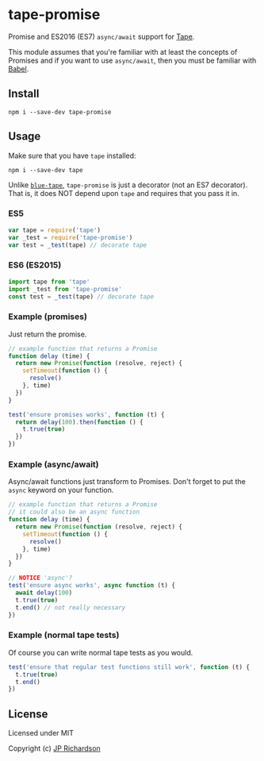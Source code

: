 tape-promise
============

Promise and ES2016 (ES7) `async/await` support for [Tape](https://github.com/substack/tape).

This module assumes that you're familiar with at least the concepts of Promises
and if you want to use `async/await`, then you must be familiar with [Babel](https://babeljs.io/).

Install
-------

    npm i --save-dev tape-promise


Usage
-----

Make sure that you have `tape` installed:

    npm i --save-dev tape

Unlike [`blue-tape`](https://www.npmjs.com/package/blue-tape), `tape-promise` is
just a decorator (not an ES7 decorator). That is, it does NOT depend upon `tape`
and requires that you pass it in.

### ES5

```js
var tape = require('tape')
var _test = require('tape-promise')
var test = _test(tape) // decorate tape
```

### ES6 (ES2015)

```js
import tape from 'tape'
import _test from 'tape-promise'
const test = _test(tape) // decorate tape
```

### Example (promises)

Just return the promise.

```js
// example function that returns a Promise
function delay (time) {
  return new Promise(function (resolve, reject) {
    setTimeout(function () {
      resolve()
    }, time)
  })
}

test('ensure promises works', function (t) {
  return delay(100).then(function () {
    t.true(true)
  })
})
```

### Example (async/await)

Async/await functions just transform to Promises.
Don't forget to put the `async` keyword on your function.

```js
// example function that returns a Promise
// it could also be an async function
function delay (time) {
  return new Promise(function (resolve, reject) {
    setTimeout(function () {
      resolve()
    }, time)
  })
}

// NOTICE 'async'?
test('ensure async works', async function (t) {
  await delay(100)
  t.true(true)
  t.end() // not really necessary
})
```

### Example (normal tape tests)

Of course you can write normal tape tests as you would.

```js
test('ensure that regular test functions still work', function (t) {
  t.true(true)
  t.end()
})
```

License
-------

Licensed under MIT

Copyright (c) [JP Richardson](https://github.com/jprichardson)
